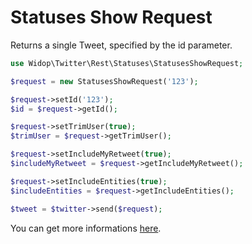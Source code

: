 # Statuses Show Request

Returns a single Tweet, specified by the id parameter.

``` php
use Widop\Twitter\Rest\Statuses\StatusesShowRequest;

$request = new StatusesShowRequest('123');

$request->setId('123');
$id = $request->getId();

$request->setTrimUser(true);
$trimUser = $request->getTrimUser();

$request->setIncludeMyRetweet(true);
$includeMyRetweet = $request->getIncludeMyRetweet();

$request->setIncludeEntities(true);
$includeEntities = $request->getIncludeEntities();

$tweet = $twitter->send($request);
```

You can get more informations [here](https://dev.twitter.com/docs/api/1.1/get/statuses/show/%3Aid).
